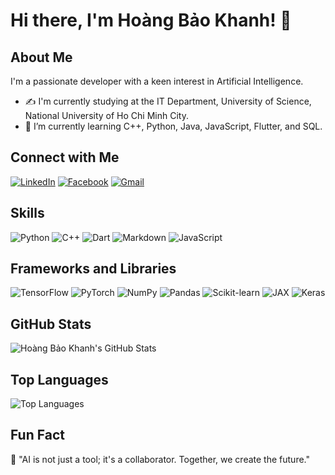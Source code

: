 # Hi there, I'm Hoàng Bảo Khanh! 👋

## About Me

I'm a passionate developer with a keen interest in Artificial Intelligence.

- ✍️ I'm currently studying at the IT Department, University of Science, National University of Ho Chi Minh City.
- 🌱 I’m currently learning C++, Python, Java, JavaScript, Flutter, and SQL.

## Connect with Me

[![LinkedIn](https://img.shields.io/badge/-LinkedIn-0A66C2?style=flat&logo=LinkedIn&logoColor=white)](https://www.linkedin.com/in/b%E1%BA%A3o-khanh-ho%C3%A0ng-4b6903251/)
[![Facebook](https://img.shields.io/badge/Facebook-0866FF?style=flat&logo=facebook&logoColor=white)](https://www.facebook.com/khanhhg27/)
[![Gmail](https://img.shields.io/badge/Gmail-EA4335?style=flat&logo=gmail&logoColor=white)](mailto:hbkhanh22@clc.fitus.edu.vn)

## Skills

![Python](https://img.shields.io/badge/Python-3776AB?style=flat&logo=python&logoColor=white)
![C++](https://img.shields.io/badge/C%2B%2B-00599C?style=flat&logo=c%2B%2B&logoColor=white)
![Dart](https://img.shields.io/badge/Dart-0175C2?style=flat&logo=dart&logoColor=white)
![Markdown](https://img.shields.io/badge/Markdown-000000?style=flat&logo=markdown&logoColor=white)
![JavaScript](https://img.shields.io/badge/JavaScript-323330?style=flat&logo=javascript&logoColor=F7DF1E)
<!-- Add more skills as needed -->

## Frameworks and Libraries

![TensorFlow](https://img.shields.io/badge/TensorFlow-FF6F00?style=for-the-badge&logo=tensorflow&logoColor=white)
![PyTorch](https://img.shields.io/badge/PyTorch-EE4C2C?style=for-the-badge&logo=pytorch&logoColor=white)
![NumPy](https://img.shields.io/badge/NumPy-013243?style=for-the-badge&logo=numpy&logoColor=white)
![Pandas](https://img.shields.io/badge/Pandas-150458?style=for-the-badge&logo=pandas&logoColor=white)
![Scikit-learn](https://img.shields.io/badge/Scikit--learn-F7931E?style=for-the-badge&logo=scikit-learn&logoColor=white)
![JAX](https://img.shields.io/badge/JAX-0074D9?style=for-the-badge&logo=jax&logoColor=white)
![Keras](https://img.shields.io/badge/Keras-D00000?style=for-the-badge&logo=keras&logoColor=white)

## GitHub Stats

![Hoàng Bảo Khanh's GitHub Stats](https://github-readme-stats.vercel.app/api?username=hbkhanh22&show_icons=true&theme=radical)

## Top Languages

![Top Languages](https://github-readme-stats.vercel.app/api/top-langs/?username=hbkhanh22&layout=compact&theme=radical)

## Fun Fact

🚀 "AI is not just a tool; it's a collaborator. Together, we create the future."


